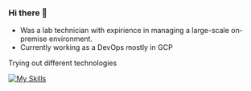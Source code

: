 ### Hi there 👋

- Was a lab technician with expirience in managing a large-scale on-premise environment.
- Currently working as a DevOps mostly in GCP

Trying out different technologies

[![My Skills](https://skillicons.dev/icons?i=jenkins,gitlab,kubernetes,docker,gcp,aws,python,bash,powershell,ansible)](https://skillicons.dev)
